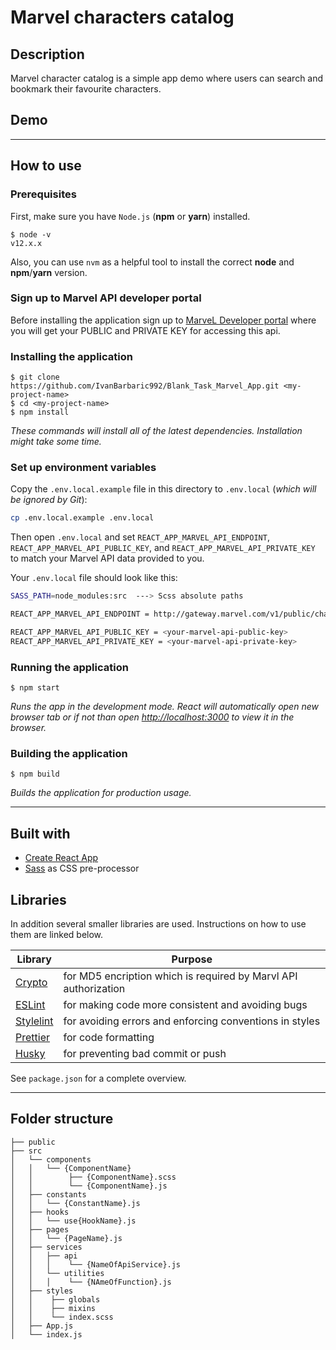 # Marvel characters catalog

## Description

Marvel character catalog is a simple app demo where users can search and bookmark their favourite characters.

## Demo

---

## How to use

### Prerequisites

First, make sure you have `Node.js` (**npm** or **yarn**) installed.

```
$ node -v
v12.x.x
```

Also, you can use `nvm` as a helpful tool to install the correct **node** and **npm**/**yarn** version.

### Sign up to Marvel API developer portal

Before installing the application sign up to [MarveL Developer portal](https://developer.marvel.com/) where you will get your PUBLIC and PRIVATE KEY for accessing this api.

### Installing the application

```
$ git clone https://github.com/IvanBarbaric992/Blank_Task_Marvel_App.git <my-project-name>
$ cd <my-project-name>
$ npm install
```

_These commands will install all of the latest dependencies. Installation might take some time._

### Set up environment variables

Copy the `.env.local.example` file in this directory to `.env.local` (_which will be ignored by Git_):

```bash
cp .env.local.example .env.local
```

Then open `.env.local` and set `REACT_APP_MARVEL_API_ENDPOINT`, `REACT_APP_MARVEL_API_PUBLIC_KEY`, and `REACT_APP_MARVEL_API_PRIVATE_KEY` to match your Marvel API data provided to you.

Your `.env.local` file should look like this:

```bash
SASS_PATH=node_modules:src  ---> Scss absolute paths

REACT_APP_MARVEL_API_ENDPOINT = http://gateway.marvel.com/v1/public/characters

REACT_APP_MARVEL_API_PUBLIC_KEY = <your-marvel-api-public-key>
REACT_APP_MARVEL_API_PRIVATE_KEY = <your-marvel-api-private-key>
```

### Running the application

```
$ npm start
```

_Runs the app in the development mode. React will automatically open new browser tab or if not than open [http://localhost:3000](http://localhost:3000) to view it in the browser._

### Building the application

```
$ npm build
```

_Builds the application for production usage._

---

## Built with

- [Create React App](https://github.com/facebook/create-react-app)
- [Sass](https://github.com/sass/dart-sass) as CSS pre-processor

## Libraries

In addition several smaller libraries are used. Instructions on how to use them are linked below.

| Library                                             | Purpose                                                         |
| --------------------------------------------------- | --------------------------------------------------------------- |
| [Crypto](https://github.com/brix/crypto-js)         | for MD5 encription which is required by Marvl API authorization |
| [ESLint](https://github.com/eslint/eslint)          | for making code more consistent and avoiding bugs               |
| [Stylelint](https://github.com/stylelint/stylelint) | for avoiding errors and enforcing conventions in styles         |
| [Prettier](https://github.com/prettier/prettier)    | for code formatting                                             |
| [Husky](https://github.com/typicode/husky)          | for preventing bad commit or push                               |

See `package.json` for a complete overview.

---

## Folder structure

```
├── public
├── src
│   └── components
│   │   └── {ComponentName}
│   │        ├── {ComponentName}.scss
│   │        └── {ComponentName}.js
│   ├── constants
│   │   └── {ConstantName}.js
│   ├── hooks
│   │   └── use{HookName}.js
│   ├── pages
│   │   └── {PageName}.js
│   ├── services
│   │   ├── api
│   │   │    └── {NameOfApiService}.js
│   │   └── utilities
│   │   │    └── {NAmeOfFunction}.js
│   ├── styles
│   │    ├── globals
│   │    ├── mixins
│   │    └── index.scss
│   ├── App.js
│   └── index.js
```
